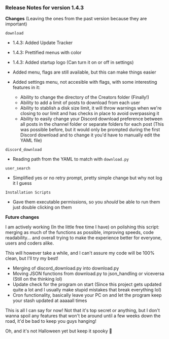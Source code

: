 ### Release Notes for version 1.4.3

**Changes** (Leaving the ones from the past version because they are important)

`download`
* 1.4.3: Added Update Tracker
* 1.4.3: Prettified menus with color
* 1.4.3: Added startup logo (Can turn it on or off in settings)

* Added menu, flags are still available, but this can make things easier
* Added settings menu, not accesible with flags, with some interesting features in it:
    - Ability to change the directory of the Creators folder (Finally!)
    - Ability to add a limit of posts to download from each user
    - Ability to stablish a disk size limit, it will throw warnings when we're closing to our limit and has checks in place to avoid overpassing it
    - Ability to easily change your Discord download preference between all posts in the channel folder or separate folders for each post (This was possible before, but it would only be prompted during the first Discord download and to change it you'd have to manually edit the YAML file)
 
`discord_download`
* Reading path from the YAML to match with `download.py`

`user_search`
* Simplified yes or no retry prompt, pretty simple change but why not log it I guess

`Installation Scripts`
* Gave them executable permissions, so you *should* be able to run them just double clicking on them


**Future changes**

I am actively working (In the little free time I have) on polishing this script: merging as much of the functions as possible, improving speeds, code readability... and overall trying to make the experience better for everyone, users and coders alike. 

This will however take a while, and I can't assure my code will be 100% clean, but I'll try my best!

- Merging of discord_download.py into download.py
- Moving JSON functions from download.py to json_handling or viceversa (Still on the thinking lol)
- Update check for the program on start (Since this project gets updated quite a lot and I usually make stupid mistakes that break everything lol)
- Cron functionality, basically leave your PC on and let the program keep your stash updated at aaaaall times

This is all I can say for now! Not that it's top secret or anything, but I don't wanna spoil any features that won't be around until a few weeks down the road, it'd be bad to keep you guys hanging!

Oh, and it's not Halloween yet but keep it spooky 🎃
